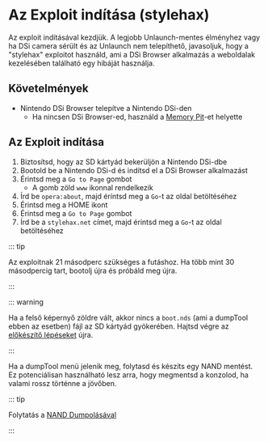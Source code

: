 # Az Exploit indítása (stylehax)

Az exploit indításával kezdjük. A legjobb Unlaunch-mentes élményhez vagy ha DSi camera sérült és az Unlaunch nem telepíthető, javasoljuk, hogy a "stylehax" exploitot használd, ami a DSi Browser alkalmazás a weboldalak kezelésében található egy hibáját használja.

## Követelmények

- Nintendo DSi Browser telepítve a Nintendo DSi-den
  - Ha nincsen DSi Browser-ed, használd a [Memory Pit](launching-the-exploit.html)-et helyette

## Az Exploit indítása

1. Biztosítsd, hogy az SD kártyád bekerüljön a Nintendo DSi-dbe
2. Bootold be a Nintendo DSi-d és indítsd el a DSi Browser alkalmazást
3. Érintsd meg a `Go to Page` gombot
   - A gomb zöld `www` ikonnal rendelkezik
4. Írd be `opera:about`, majd éríntsd meg a `Go`-t az oldal betöltéséhez
5. Érintsd meg a HOME ikont
6. Érintsd meg a `Go to Page` gombot
7. Írd be a `stylehax.net` címet, majd érintsd meg a `Go`-t az oldal betöltéséhez

::: tip

Az exploitnak 21 másodperc szükséges a futáshoz. Ha több mint 30 másodpercig tart, bootolj újra és próbáld meg újra.

:::

::: warning

Ha a felső képernyő zöldre vált, akkor nincs a `boot.nds` (ami a dumpTool ebben az esetben) fájl az SD kártyád gyökerében. Hajtsd végre az [előkészítő lépéseket](get-started.html#section-i-prep-work) újra.

:::

Ha a dumpTool menü jelenik meg, folytasd és készíts egy NAND mentést. Ez potenciálisan használható lesz arra, hogy megmentsd a konzolod, ha valami rossz történne a jövőben.

::: tip

Folytatás a [NAND Dumpolásával](dumping-nand.html)

:::
